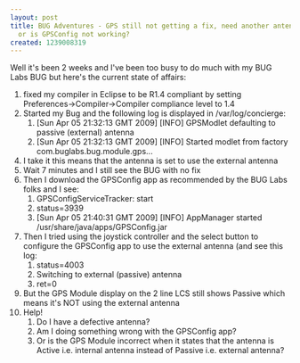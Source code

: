 ```yaml
---
layout: post
title: BUG Adventures - GPS still not getting a fix, need another antenna perhaps
  or is GPSConfig not working?
created: 1239008319
---
```

<p>Well it's been 2 weeks and I've been too busy to do much with my BUG Labs BUG but here's the current state of affairs:</p> <ol> <li>fixed my compiler in Eclipse to be R1.4 compliant by setting Preferences-&gt;Compiler-&gt;Compiler compliance level to 1.4</li> <li>Started my Bug and the following log is displayed in /var/log/concierge:</li> <li style="list-style: none"> <ol> <li>[Sun Apr 05 21:32:13 GMT 2009] [INFO] GPSModlet defaulting to passive (external) antenna</li> <li>[Sun Apr 05 21:32:13 GMT 2009] [INFO] Started modlet from factory com.buglabs.bug.module.gps...</li> </ol> </li> <li>I take it this means that the antenna is set to use the external antenna</li> <li>Wait 7 minutes and I still see the BUG with no fix</li> <li>Then I download the GPSConfig app as recommended by the BUG Labs folks and I see:      <ol> <li>GPSConfigServiceTracker: start</li> <li>status=3939</li> <li>[Sun Apr 05 21:40:31 GMT 2009] [INFO] AppManager started /usr/share/java/apps/GPSConfig.jar</li> </ol> </li> <li>Then I tried using the joystick controller and the select button to configure the GPSConfig app to use the external antenna (and see this log:</li> <li style="list-style: none"> <ol> <li>status=4003</li> <li>Switching to external (passive) antenna</li> <li>ret=0</li> </ol> </li> <li>But the GPS Module display on the 2 line LCS still shows Passive which means it's NOT using the external antenna</li> <li>Help!</li> <li style="list-style: none"> <ol> <li>Do I have a defective antenna?</li> <li>Am I doing something wrong with the GPSConfig app?</li> <li>Or is the GPS Module incorrect when it states that the antenna is Active i.e. internal antenna instead of Passive i.e. external antenna?</li> </ol> </li> </ol><p>&nbsp;</p>
